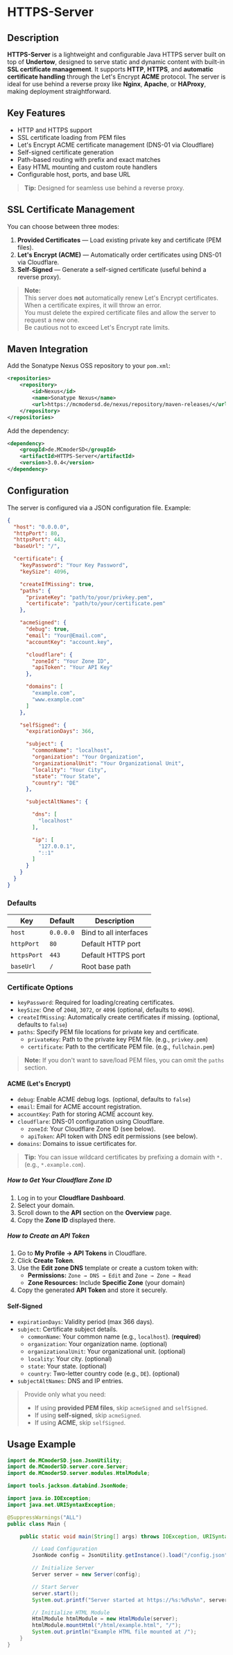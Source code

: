 # HTTPS-Server

## Description
**HTTPS-Server** is a lightweight and configurable Java HTTPS server built on top of **Undertow**,
designed to serve static and dynamic content with built-in **SSL certificate management**.
It supports **HTTP**, **HTTPS**, and **automatic certificate handling** through the Let's Encrypt **ACME** protocol.
The server is ideal for use behind a reverse proxy like **Nginx**, **Apache**, or **HAProxy**, making deployment straightforward.

## Key Features
- HTTP and HTTPS support
- SSL certificate loading from PEM files
- Let's Encrypt ACME certificate management (DNS-01 via Cloudflare)
- Self-signed certificate generation
- Path-based routing with prefix and exact matches
- Easy HTML mounting and custom route handlers
- Configurable host, ports, and base URL

> **Tip:** Designed for seamless use behind a reverse proxy.

## SSL Certificate Management
You can choose between three modes:
1. **Provided Certificates** — Load existing private key and certificate (PEM files).
2. **Let's Encrypt (ACME)** — Automatically order certificates using DNS-01 via Cloudflare.
3. **Self-Signed** — Generate a self-signed certificate (useful behind a reverse proxy).

>**Note:** <br>
> This server does **not** automatically renew Let's Encrypt certificates. <br>
> When a certificate expires, it will throw an error. <br>
> You must delete the expired certificate files and allow the server to request a new one. <br>
> Be cautious not to exceed Let's Encrypt rate limits.

## Maven Integration
Add the Sonatype Nexus OSS repository to your `pom.xml`:
```xml
<repositories>
    <repository>
        <id>Nexus</id>
        <name>Sonatype Nexus</name>
        <url>https://mcmodersd.de/nexus/repository/maven-releases/</url>
    </repository>
</repositories>
```
Add the dependency:
```xml
<dependency>
    <groupId>de.MCmoderSD</groupId>
    <artifactId>HTTPS-Server</artifactId>
    <version>3.0.4</version>
</dependency>
```

## Configuration
The server is configured via a JSON configuration file. Example:
```json
{
  "host": "0.0.0.0",
  "httpPort": 80,
  "httpsPort": 443,
  "baseUrl": "/",

  "certificate": {
    "keyPassword": "Your Key Password",
    "keySize": 4096,

    "createIfMissing": true,
    "paths": {
      "privateKey": "path/to/your/privkey.pem",
      "certificate": "path/to/your/certificate.pem"
    },

    "acmeSigned": {
      "debug": true,
      "email": "Your@Email.com",
      "accountKey": "account.key",

      "cloudflare": {
        "zoneId": "Your Zone ID",
        "apiToken": "Your API Key"
      },

      "domains": [
        "example.com",
        "www.example.com"
      ]
    },

    "selfSigned": {
      "expirationDays": 366,

      "subject": {
        "commonName": "localhost",
        "organization": "Your Organization",
        "organizationalUnit": "Your Organizational Unit",
        "locality": "Your City",
        "state": "Your State",
        "country": "DE"
      },

      "subjectAltNames": {

        "dns": [
          "localhost"
        ],

        "ip": [
          "127.0.0.1",
          "::1"
        ]
      }
    }
  }
}
```

### Defaults
| Key         | Default   | Description            |
|-------------|-----------|------------------------|
| `host`      | `0.0.0.0` | Bind to all interfaces |
| `httpPort`  | `80`      | Default HTTP port      |
| `httpsPort` | `443`     | Default HTTPS port     |
| `baseUrl`   | `/`       | Root base path         |

### Certificate Options
- `keyPassword`: Required for loading/creating certificates.
- `keySize`: One of `2048`, `3072`, or `4096` (optional, defaults to `4096`).
- `createIfMissing`: Automatically create certificates if missing. (optional, defaults to `false`)
- `paths`: Specify PEM file locations for private key and certificate.
  - `privateKey`: Path to the private key PEM file. (e.g., `privkey.pem`)
  - `certificate`: Path to the certificate PEM file. (e.g., `fullchain.pem`)

> **Note:** If you don't want to save/load PEM files, you can omit the `paths` section.

#### ACME (Let's Encrypt)
- `debug`: Enable ACME debug logs. (optional, defaults to `false`)
- `email`: Email for ACME account registration.
- `accountKey`: Path for storing ACME account key.
- `cloudflare`: DNS-01 configuration using Cloudflare.
    - `zoneId`: Your Cloudflare Zone ID (see below).
    - `apiToken`: API token with DNS edit permissions (see below).
- `domains`: Domains to issue certificates for.

> **Tip:** You can issue wildcard certificates by prefixing a domain with `*.` (e.g., `*.example.com`).

##### How to Get Your Cloudflare Zone ID
1. Log in to your **Cloudflare Dashboard**.
2. Select your domain.
3. Scroll down to the **API** section on the **Overview** page.
4. Copy the **Zone ID** displayed there.

##### How to Create an API Token
1. Go to **My Profile → API Tokens** in Cloudflare.
2. Click **Create Token**.
3. Use the **Edit zone DNS** template or create a custom token with:
    - **Permissions:** `Zone → DNS → Edit` and `Zone → Zone → Read`
    - **Zone Resources:** Include **Specific Zone** (your domain)
4. Copy the generated **API Token** and store it securely.

#### Self-Signed
- `expirationDays`: Validity period (max 366 days).
- `subject`: Certificate subject details.
  - `commonName`: Your common name (e.g., `localhost`). (**required**)
  - `organization`: Your organization name. (optional)
  - `organizationalUnit`: Your organizational unit. (optional)
  - `locality`: Your city. (optional)
  - `state`: Your state. (optional)
  - `country`: Two-letter country code (e.g., `DE`). (optional)
- `subjectAltNames`: DNS and IP entries.

> Provide only what you need:
>
> - If using **provided PEM files**, skip `acmeSigned` and `selfSigned`.
> - If using **self-signed**, skip `acmeSigned`.
> - If using **ACME**, skip `selfSigned`.

## Usage Example
```java
import de.MCmoderSD.json.JsonUtility;
import de.MCmoderSD.server.core.Server;
import de.MCmoderSD.server.modules.HtmlModule;

import tools.jackson.databind.JsonNode;

import java.io.IOException;
import java.net.URISyntaxException;

@SuppressWarnings("ALL")
public class Main {

    public static void main(String[] args) throws IOException, URISyntaxException {

        // Load Configuration
        JsonNode config = JsonUtility.getInstance().load("/config.json");

        // Initialize Server
        Server server = new Server(config);

        // Start Server
        server.start();
        System.out.printf("Server started at https://%s:%d%s%n", server.getHost(), server.getHttpsPort(), server.getBaseUrl());

        // Initialize HTML Module
        HtmlModule htmlModule = new HtmlModule(server);
        htmlModule.mountHtml("/html/example.html", "/");
        System.out.println("Example HTML file mounted at /");
    }
}
```